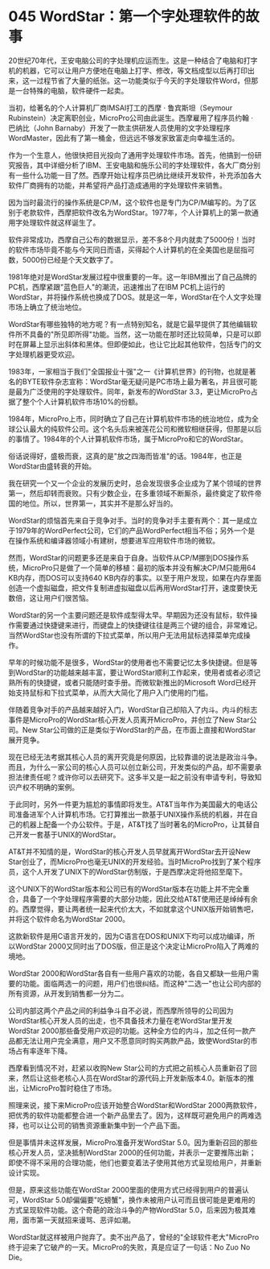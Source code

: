 # 045 WordStar：第一个字处理软件的故事

20世纪70年代，王安电脑公司的字处理机应运而生。这是一种结合了电脑和打字机的机器，它可以让用户方便地在电脑上打字、修改，等文档成型以后再打印出来，这一过程节省了大量的纸张。这一功能类似于今天的字处理软件Word，但那是一台特殊的电脑，软件硬件一起卖。

当初，给著名的个人计算机厂商IMSAI打工的西摩 · 鲁宾斯坦（Seymour
Rubinstein）决定离职创业，MicroPro公司由此诞生。西摩雇用了程序员约翰 ·
巴纳比（John
Barnaby）开发了一款主供研发人员使用的文字处理程序WordMaster，因此有了第一桶金，但远远不够发家致富走向幸福生活的。

作为一个生意人，他很快把目光投向了通用字处理软件市场。首先，他搞到一份研究报告，其中详细分析了IBM、王安电脑和施乐公司的字处理软件，各大厂商分别有一些什么功能一目了然。西摩开始让程序员巴纳比继续开发软件，补充添加各大软件厂商拥有的功能，并希望将产品打造成通用的字处理软件来销售。

因为当时最流行的操作系统是CP/M，这个软件也是专门为CP/M编写的。为了区别于老款软件，西摩把软件改名为WordStar。1977年，个人计算机上的第一款通用字处理软件就这样诞生了。

软件非常成功，西摩自己公布的数据显示，差不多8个月内就卖了5000份！当时的软件市场毕竟不能与今天同日而语，买得起个人计算机的在全美国也是屈指可数，5000份已经是个天文数字了。

1981年绝对是WordStar发展过程中很重要的一年。这一年IBM推出了自己品牌的PC机，西摩紧跟"蓝色巨人"的潮流，迅速推出了在IBM
PC机上运行的WordStar，并将操作系统也换成了DOS。就是这一年，WordStar在个人文字处理市场上确立了统治地位。

WordStar有哪些独特的地方呢？有一点特别知名，就是它最早提供了其他编辑软件所不具备的"所见即所得"功能。当然，这一功能在那时还比较简单，只是可以即时在屏幕上显示出斜体和黑体。但即便如此，也让它比起其他软件，包括专门的文字处理机器更受欢迎。

1983年，一家相当于我们"全国报业十强"之一《计算机世界》的刊物，也就是著名的BYTE软件杂志宣称：WordStar毫无疑问是PC市场上最为著名，并且很可能是最为广泛使用的字处理软件。同年，新发布的WordStar
3.3，更让MicroPro占据了整个个人计算机软件市场10%的份额。

1984年，MicroPro上市，同时确立了自己在计算机软件市场的统治地位，成为全球公认最大的纯软件公司。这个名头后来被莲花公司和微软相继获得，但那是以后的事情了。1984年的个人计算机软件市场，属于MicroPro和它的WordStar。

俗话说得好，盛极而衰，这真的是"放之四海而皆准"的话。1984年，也正是WordStar由盛转衰的开始。

我在研究一个又一个企业的发展历史时，总会发现很多企业成为了某个领域的世界第一，然后却转而衰败。只有少数企业，在多重领域不断厮杀，最终奠定了软件帝国的地位。所以，世界第一，其实并不是那么好当的。

WordStar的烦恼首先来自于竞争对手。当时的竞争对手主要有两个：其一是成立于1979年的WordPerfect公司，它们的产品WordPerfect相当不俗；另外一个是在操作系统和编译器领域小有建树，想要进军应用软件市场的微软。

然而，WordStar的问题更多还是来自于自身。当软件从CP/M挪到DOS操作系统，MicroPro只是做了一个简单的移植：最初的版本并没有解决CP/M只能用64
KB内存，而DOS可以支持640
KB内存的事实。以至于用户发现，如果在内存里面创造一个虚拟磁盘，把文件复制进虚拟磁盘以后再用WordStar打开，速度要快无数倍，这让用户们很苦恼。

WordStar的另一个主要问题还是软件成型得太早。早期因为还没有鼠标，软件操作需要通过快捷键来进行，而键盘上的快捷键往往是两三个键的组合，非常难记。当然WordStar也没有所谓的下拉式菜单，所以用户无法用鼠标选择菜单完成操作。

早年的时候功能不是很多，WordStar的使用者也不需要记忆太多快捷键。但是等到WordStar的功能越来越丰富，要让WordStar顺利工作起来，使用者或者必须记熟所有的快捷键，或者只能随时查手册。而微软新推出的Microsoft
Word已经开始支持鼠标和下拉式菜单，从而大大简化了用户入门使用的门槛。

伴随着竞争对手的产品越来越好入门，WordStar自己却陷入了内斗。内斗的标志事件是MicroPro的WordStar核心开发人员离开MicroPro，并创立了New
Star公司。New
Star公司做的正是类似于WordStar的产品，在市面上直接和WordStar展开竞争。

现在已经无法考据其核心人员的离开究竟是何原因，比较靠谱的说法是政治斗争。而且，为什么一家公司的核心人员可以创立新公司，开发类似的产品，却不需要承担法律责任呢？或许你可以去研究下。这多半又是一起之前没有申请专利，导致知识产权不明确的案例。

于此同时，另外一件更为尴尬的事情即将发生。AT&T当年作为美国最大的电话公司准备进军个人计算机市场。它打算推出一款基于UNIX操作系统的机器，并在自己的机器上配备一个办公软件。于是，AT&T找了当时著名的MicroPro，让其替自己开发一套基于UNIX的WordStar。

AT&T并不知情的是，WordStar的核心开发人员早就离开WordStar去开设New
Star创业了，而MicroPro也毫无UNIX的开发经验。当时MicroPro找到了某个程序员，这个人开发了UNIX下的WordStar仿制版，于是西摩决定将他招至麾下。

这个UNIX下的WordStar版本和公司已有的WordStar版本在功能上并不完全重合，具备了一个字处理程序需要的大部分功能，因此交给AT&T使用还是绰绰有余的。西摩觉得，要让两者统一起来代价太大，不如就拿这个UNIX版开始销售吧，并将这个软件命名为WordStar
2000。

这款新软件是用C语言开发的，因为C语言在DOS和UNIX下均可以成功编译，所以WordStar
2000又同时出了DOS版，但正是这个决定让MicroPro陷入了两难的境地。

WordStar
2000和WordStar各自有一些用户喜欢的功能，各自又都缺一些用户需要的功能。面临两选一的问题，用户们也很纠结。而这种"二选一"也让公司内部的所有资源，从开发到销售都一分为二。

公司内部这两个产品之间的利益争斗自不必说，而西摩所领导的公司因为WordStar核心开发人员的出走，也不具备技术力量在老WordStar里开发WordStar
2000那些备受用户欢迎的功能。这种全方位的内斗，加之任何一款产品都无法让用户完全满意，用户又不愿意同时购买两款产品，致使WordStar的市场占有率逐年下降。

西摩看到情况不对，赶紧以收购New
Star公司的方式把之前核心人员重新召了回来，然后让这些老核心人员在WordStar的源代码上开发新版本4.0。新版本的推出，让MicroPro暂时稳住了市场。

照理来说，接下来MicroPro应该开始整合WordStar和WordStar
2000两款软件，把优秀的软件功能都整合进一个新产品里去了。因为，这样既可避免用户的两难选择，也可以让公司的销售资源重新集中到一个产品下面。

但是事情并未这样发展，MicroPro准备开发WordStar
5.0。因为重新召回的那些核心开发人员，坚决抵制WordStar
2000的任何功能，并表示一定要推陈出新；即使不得不采用的合理功能，他们也要变着法子使用其他方式呈现给用户，并重新设计实现。

但是，原来这些功能在WordStar
2000里面的使用方式已经得到用户的普遍认可，WordStar
5.0却偏偏要"吃螃蟹"，换作未被用户认可而且很可能是更难用的方式呈现软件功能。这个奇葩的政治斗争的产物WordStar
5.0，后来因为极其难用，面市第一天就招来谩骂、恶评如潮。

WordStar就这样被用户抛弃了。卖不出产品了，曾经的"全球软件老大"MicroPro终于迎来了它破产的一天。MicroPro的失败，真是应证了一句话：No
Zuo No Die。
